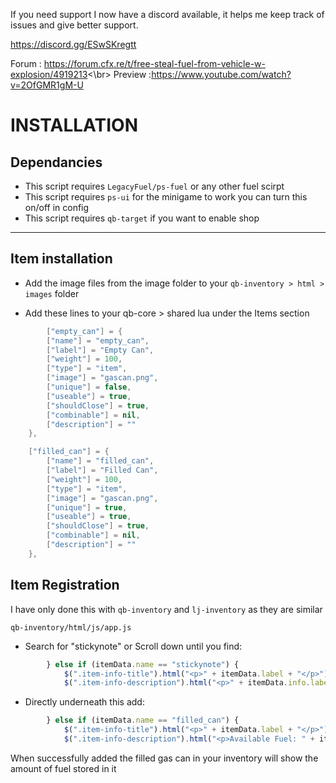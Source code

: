 If you need support I now have a discord available, it helps me keep track of issues and give better support.

https://discord.gg/ESwSKregtt

Forum : https://forum.cfx.re/t/free-steal-fuel-from-vehicle-w-explosion/4919213<\br>
Preview :https://www.youtube.com/watch?v=2OfGMR1gM-U

# INSTALLATION

## Dependancies
- This script requires `LegacyFuel/ps-fuel` or any other fuel scirpt
- This script requires `ps-ui` for the minigame to work you can turn this on/off in config
- This script requires `qb-target` if you want to enable shop


---
## Item installation
- Add the image files from the image folder to your `qb-inventory > html > images` folder

- Add these lines to your qb-core > shared lua under the Items section
```lua
		["empty_can"] = {
		["name"] = "empty_can",                                                        
        ["label"] = "Empty Can",
        ["weight"] = 100,
        ["type"] = "item",
        ["image"] = "gascan.png",
        ["unique"] = false,
        ["useable"] = true,
        ["shouldClose"] = true,
        ["combinable"] = nil,
        ["description"] = ""
    },

    ["filled_can"] = {
		["name"] = "filled_can",                                                        
        ["label"] = "Filled Can",
        ["weight"] = 100,
        ["type"] = "item",
        ["image"] = "gascan.png",
        ["unique"] = true,
        ["useable"] = true,
        ["shouldClose"] = true,
        ["combinable"] = nil,
        ["description"] = ""
    },
```


## Item Registration

I have only done this with `qb-inventory` and `lj-inventory` as they are similar

`qb-inventory/html/js/app.js`

- Search for "stickynote" or Scroll down until you find:
```js
        } else if (itemData.name == "stickynote") {
            $(".item-info-title").html("<p>" + itemData.label + "</p>");
            $(".item-info-description").html("<p>" + itemData.info.label + "</p>");
```
- Directly underneath this add:
```js
        } else if (itemData.name == "filled_can") {
            $(".item-info-title").html("<p>" + itemData.label + "</p>");
            $(".item-info-description").html("<p>Available Fuel: " + itemData.info.fuel + "</p>");
```
When successfully added the filled gas can in your inventory will show the amount of fuel stored in it
